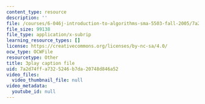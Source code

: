 ```yaml
---
content_type: resource
description: ''
file: /courses/6-046j-introduction-to-algorithms-sma-5503-fall-2005/7a2d74ffa7325246b7da20748d846a52_xhG2DyCX3uA.vtt
file_size: 99138
file_type: application/x-subrip
learning_resource_types: []
license: https://creativecommons.org/licenses/by-nc-sa/4.0/
ocw_type: OCWFile
resourcetype: Other
title: 3play caption file
uid: 7a2d74ff-a732-5246-b7da-20748d846a52
video_files:
  video_thumbnail_file: null
video_metadata:
  youtube_id: null
---
```

